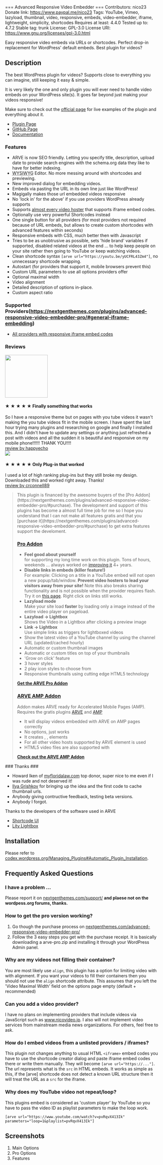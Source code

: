 === Advanced Responsive Video Embedder ===
Contributors: nico23
Donate link: https://www.paypal.me/nico23
Tags: YouTube, Vimeo, lazyload, thumbnail, video, responsive, embeds, video-embedder, iframe, lightweight, simplicity, shortcodes
Requires at least: 4.4.0
Tested up to: 4.7.2
Stable tag: trunk
License: GPL-3.0
License URI: https://www.gnu.org/licenses/gpl-3.0.html

Easy responsive video embeds via URLs or shortcodes. Perfect drop-in replacement for WordPress' default embeds. Best plugin for videos?

## Description ##

The best WordPress plugin for videos? Supports close to everything you can imagine, still keeping it easy & simple.

It is very likely the one and only plugin you will ever need to handle video embeds on your WordPress site(s). It goes far beyond just making your videos responsive!

Make sure to check out the [official page](https://nextgenthemes.com/plugins/advanced-responsive-video-embedder-pro/) for live examples of the plugin and everything about it.

*  [Plugin Page](https://nextgenthemes.com/plugins/advanced-responsive-video-embedder-pro/)
*  [GitHub Page](https://github.com/nextgenthemes/advanced-responsive-video-embedder/)
*  [Documentation](https://nextgenthemes.com/plugins/advanced-responsive-video-embedder-pro/Documentation/)

### Features

*   ARVE is now SEO friendly. Letting you specify title, description, upload date to provide search engines with the schema.org data they like to have for better indexing.
*   <abbr title="What You See Is What You Get">WYSIWYG</abbr> Editor. No more messing around with shortcodes and previewing.
*   New improved dialog for embedding videos.
*   Embeds via pasting the URL in its own line just like WordPress!
*   Magigally makes those url embedded videos responsive
*   No 'lock in' for the above' if you use providers WordPress already supports
*   Supports [almost every video hoster](https://nextgenthemes.com/plugins/advanced-responsive-video-embedder-pro/#video-host-support) that supports iframe embed codes.
*   Optionally use very powerful Shortcodes instead
*   One single button for all providers (for most providers not required because of URL embeds, but allows to create custom shortcodes with advanced features within seconds)
*   Responsive embeds with CSS, much better then with Javascript
*   Tries to be as unobtrusive as possible, sets 'hide brand' variables if supported, disabled related videos at the end … to help keep people on your site rather then going to YouTube or keep watching videos.
*   Clean shortcode syntax `[arve url="https://youtu.be/yUCFRL43Zm4"]`, no unnecessary shortcode wrapping.
*   Autostart (for providers that support it, mobile browsers prevent this)
*   Custom URL parameters to use all options providers offer
*   Optional maximal width
*   Video alignment
*   Detailed description of options in-place.
*   Custom aspect ratio
### Supported Providers(https://nextgenthemes.com/plugins/advanced-responsive-video-embedder-pro/#general-iframe-embedding) ###


*   [All providers with responsive iframe embed codes](https://nextgenthemes.com/plugins/advanced-responsive-video-embedder-pro/documentation/#general-iframe-embedding)
<h3>Reviews</h3>

<div class="media">
	<div class="media-left">
		<img class="media-object img-circle" width="140" height="140" src="https://www.gravatar.com/avatar/a00d4c26eb35dfee5b8a3ba1c454e72f?d=mm&s=140&r=G">
	</div>
	<div class="media-body media-middle">
		<h4>&#9733; &#9733; &#9733; &#9733; &#9733; Finally something that works</h4>
		So I have a responsive theme but on pages with you tube videos it wasn't making the you tube videos fit in the mobile screen. I have spent the last hour trying many plugins and researching on google and finally I installed this. And I didn't have to update any settings or anything just refreshed a post with videos and all the sudden it is beautiful and responsive on my mobile phone!!!!!! THANK YOU!!!!<br>
		<a href="https://wordpress.org/support/view/plugin-reviews/advanced-responsive-video-embedder?filter=5">review by happyecho</a>
	</div>
</div>

<div class="media">
	<div class="media-left">
		<img class="media-object img-circle" src="https://www.gravatar.com/avatar/0ff987ed648114d5f81796594a9fcaf8?d=mm&s=140&r=G">
	</div>
	<div class="media-body media-middle">
		<h4>&#9733; &#9733; &#9733; &#9733; &#9733; Only Plug-in that worked</h4>
		I used a lot of high ranking plug-ins but they still broke my design. Downloaded this and worked right away. Thanks!<br>
		<a href="https://wordpress.org/support/view/plugin-reviews/advanced-responsive-video-embedder?filter=5">review by crconnell89</a>
	</div>
</div>
<blockquote>
This plugin is financed by the awesome buyers of the [Pro Addon](https://nextgenthemes.com/plugins/advanced-responsive-video-embedder-pro/#purchase). The development and support of this plugins has become a almost full time job for me so I hope you understand that I can not make all features gratis and that you [purchase it](https://nextgenthemes.com/plugins/advanced-responsive-video-embedder-pro/#purchase) to get extra features support the develoment.

### [Pro Addon](https://nextgenthemes.com/plugins/advanced-responsive-video-embedder-pro/#purchase)

*   **Feel good about yourself**<br>
    for supporting my long time work on this plugin. Tons of hours, weekends … always worked on [improving it](https://wordpress.org/plugins/advanced-responsive-video-embedder/changelog/) 4+ years.
*   **Disable links in embeds (killer feature!)**<br>
    For example: Clicking on a title in a YouTube embed will not open a new popup/tab/window. **Prevent video hosters to lead your visitors away from your site!** Note this also breaks sharing functionality and is not possible when the provider requires flash. Try it on [this page](https://nextgenthemes.com/plugins/advanced-responsive-video-embedder-pro/). Right click on links still works.
*   **Lazyload mode**<br>
    Make your site load **faster** by loading only a image instead of the entire video player on pageload.  
*   **Lazyload -> Lightbox**<br>
    Shows the Video in a Lightbox after clicking a preview image
*   **Link -> Lightbox**<br>
    Use simple links as triggers for lightboxed videos
*   Show the latest video of a YouTube channel by using the channel URL (updated/cached hourly)
*   Automatic or custom thumbnail images
*   Automatic or custom titles on top of your thumbnails
*   'Grow on click' feature
*   3 hover styles
*   2 play icon styles to choose from
*   Responsive thumbnails using cutting edge HTML5 technology

**[Get the ARVE Pro Addon](https://nextgenthemes.com/plugins/advanced-responsive-video-embedder-pro/#purchase)**
### [ARVE AMP Addon](https://nextgenthemes.com/plugins/arve-accelerated-mobile-pages-addon/)

Addon makes ARVE ready for Accelerated Mobile Pages (AMP). Requires the gratis plugins [ARVE](https://wordpress.org/plugins/advanced-responsive-video-embedder/) and [AMP](https://wordpress.org/plugins/amp/)

*   It will display videos embedded with ARVE on AMP pages correctly
*   No options, just works
*   It creates <amp-youtube>, <amp-vimeo>, <amp-dailymotion> elements
*   For all other video hosts supported by ARVE <amp-iframe> element is used
*   HTML5 video files are also supported with <amp-video>

**[Check out the ARVE AMP Addon](https://nextgenthemes.com/plugins/arve-accelerated-mobile-pages-addon/)**
</blockquote>
### Thanks ###

*   Howard Iken of [myfloridalaw.com](https://www.myfloridalaw.com) top donor, super nice to me even if I was rude and not deserved it!
*   [Ilya Grishkov](https://www.ilyagrishkov.com) for bringing up the idea and the first code to cache thumbnail urls.
*   Anybody giving contructive feedback, testing beta versions.
*   Anybody I forgot.

Thanks to the developers of the software used in ARVE

*   [Shortcode UI](https://wordpress.org/plugins/shortcode-ui/)
*   [Lity Lightbox](http://sorgalla.com/lity/)
## Installation ##

Please refer to [codex.wordpress.org/Managing_Plugins#Automatic_Plugin_Installation](https://codex.wordpress.org/Managing_Plugins#Automatic_Plugin_Installation).

## Frequently Asked Questions ##

### I have a problem ... ###

Please report it on [nextgenthemes.com/support/](https://nextgenthemes.com/support/) **and plaese not on the wordpess.org forums, thanks.**

### How to get the pro version working? ###

1. Go though the purchase process on [nextgenthemes.com/advanced-responsive-video-embedder-pro/](https://nextgenthemes.com/advanced-responsive-video-embedder-pro/)
1. Follow the 3 easy steps you get with the purchase receipt. It is basically downloading a arve-pro.zip and installing it through your WordPress Admin panel.

### Why are my videos not filling their container? ###

You are most likely use `align`, this plugin has a option for limiting video with with alignment. If you want your videos to fill their containers then you should not use the `align` shortcode attribute. This assumes that you left the 'Video Maximal Width' field on the options page empty (default + recommended)

### Can you add a video provider? ###

I have no plans on implementing providers that include videos via JavaScript such as www.nicovideo.jp. I also will not implement video services from mainstream media news organizations. For others, feel free to ask.

### How do I embed videos from a unlisted providers / iframes? ###

This plugin not changes anything to usual HTML `<iframe>` embed codes you have to use the shortcode creator dialog and paste iframe embed codes there or write them manually. They will become `[arve url="https://..."]`. The url represents what is the `src` in HTML embeds. It works as simple as this, if the [arve] shortcode does not detect a known URL structure then it will treat the URL as a `src` for the iframe.

### Why does my YouTube video not repeat/loop? ###

This plugins embed is considered as 'custom player' by YouTube so you have to pass the video ID as playlist parameters to make the loop work.

`[arve url="https://www.youtube.com/watch?v=pvRqvX413Ik" parameters="loop=1&playlist=pvRqvX413Ik"]`

## Screenshots ##

1. Main Options
2. Pro Options
3. Features
